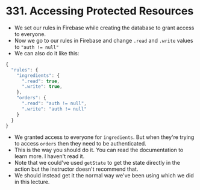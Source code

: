 # 331. Accessing Protected Resources
- We set our rules in Firebase while creating the database to grant access to everyone.
- Now we go to our rules in Firebase and change `.read` and `.write` values to `"auth != null"`
- We can also do it like this:
```js
{
  "rules": {
    "ingredients": {
      ".read": true,
      ".write": true,
    },
    "orders": {
      ".read": "auth != null",
      ".write": "auth != null"
    }
  }
}
```
- We granted access to everyone for `ingredients`. But when they're trying to access `orders` then they need to be authenticated.
- This is the way you should do it. You can read the documentation to learn more. I haven't read it.
- Note that we could've used `getState` to get the state directly in the action but the instructor doesn't recommend that.
- We should instead get it the normal way we've been using which we did in this lecture. 